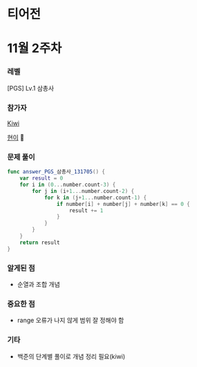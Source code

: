# 티어전

# 11월 2주차
### 레벨
[PGS] Lv.1 삼총사

### 참가자
[Kiwi](https://github.com/kiwi1023) 

[현이](https://github.com/seohyeon2) 🏅

### 문제 풀이
```swift
func answer_PGS_삼총사_131705() {
    var result = 0
    for i in (0...number.count-3) {
        for j in (i+1...number.count-2) {
            for k in (j+1...number.count-1) {
                if number[i] + number[j] + number[k] == 0 {
                    result += 1
                }
            }
        }
    }
    return result
}
```
### 알게된 점
- 순열과 조합 개념

### 중요한 점 
- range 오류가 나지 않게 범위 잘 정해야 함

### 기타

- 백준의 단계별 풀이로 개념 정리 필요(kiwi)
